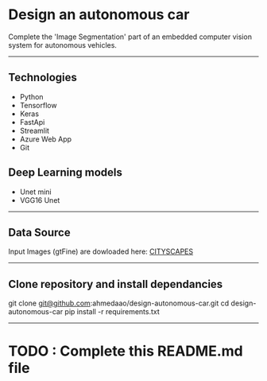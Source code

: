 # Design an autonomous car

Complete the 'Image Segmentation' part of an embedded computer vision system for autonomous vehicles.

---

## Technologies
- Python
- Tensorflow
- Keras
- FastApi
- Streamlit
- Azure Web App
- Git

## Deep Learning models 
- Unet mini
- VGG16 Unet

---

## Data Source

Input Images (gtFine) are dowloaded here: [CITYSCAPES](https://www.cityscapes-dataset.com/dataset-overview/)

---

## Clone repository and install dependancies

git clone git@github.com:ahmedaao/design-autonomous-car.git
cd design-autonomous-car
pip install -r requirements.txt

---

# TODO : Complete this README.md file 